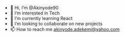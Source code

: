 - 👋 Hi, I’m @Akinyode90
- 👀 I’m interested in Tech
- 🌱 I’m currently learning React
- 💞️ I’m looking to collaborate on new projects
- 📫 How to reach me akinyode.adekemi@yahoo.com

<!---
Akinyode90/Akinyode90 is a ✨ special ✨ repository because its `README.md` (this file) appears on your GitHub profile.
You can click the Preview link to take a look at your changes.
--->
